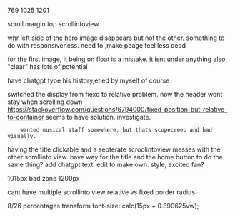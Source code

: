 769
1025
1201


scroll margin top
scrollintoview


whr left side of the hero image disappears but not the other. something to do with responsiveness. need to ,make peage feel less dead

for the first image, it being on float is a mistake. it isnt under anything also, "clear" has lots of potential

have chatgpt type his history,etied by myself of course




switched the display from fiexd to relative
    problem. now the header wont stay when scrolling down
    https://stackoverflow.com/questions/6794000/fixed-position-but-relative-to-container
        seems to have solution. investigate. 

        wanted musical staff somewhere, but thats scopecreep and bad visually.

having the title clickable and a septerate scroolintoview messes with the other scrollinto view.
    have way for the title and the home button to do the same thing?
    add chatgpt text. edit to make own. style, excited fan?

1015px bad zone
1200px

cant have multiple scrollinto view
relative vs fixed
border radius











8/26  percentages transform
    font-size: calc(15px + 0.390625vw);